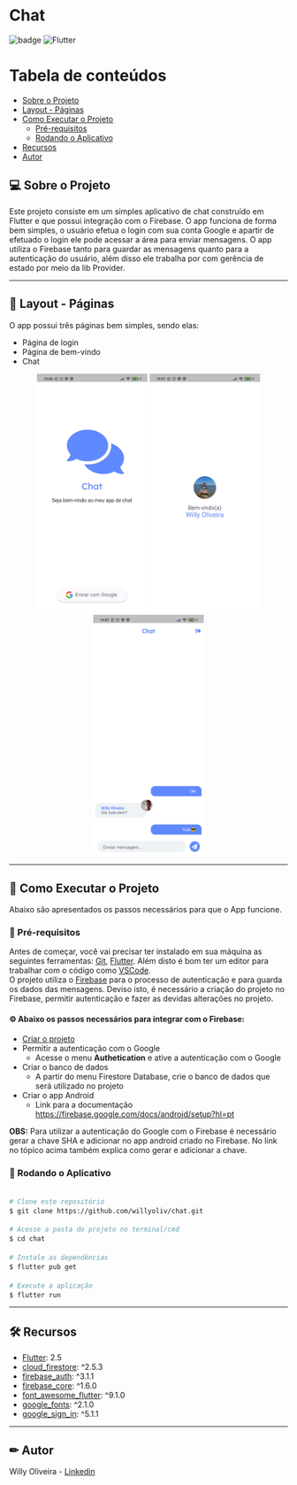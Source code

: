 
# Chat

![badge](https://img.shields.io/github/languages/top/willyoliv/bytebank)
<img alt="Flutter" src="https://img.shields.io/badge/Flutter-%2302569B.svg?style=for-the-badge&logo=Flutter&logoColor=white" />

Tabela de conteúdos
=================
<!--ts-->
   * [Sobre o Projeto](#-sobre-o-projeto)
   * [Layout - Páginas](#-layout---páginas)
   * [Como Executar o Projeto](#-como-executar-o-projeto)
     * [Pré-requisitos](#-pré-requisitos)
     * [Rodando o Aplicativo](#-rodando-o-aplicativo)
   * [Recursos](#-recursos)
   * [Autor](#-Autor)
<!--te-->


## 💻 Sobre o Projeto

Este projeto consiste em um simples aplicativo de chat construído em Flutter e que possui integração com o Firebase. O app funciona de forma bem simples, o usuário efetua o login com sua conta Google e apartir de efetuado o login ele pode acessar a área para enviar mensagens. O app utiliza o Firebase tanto para guardar as mensagens quanto para a autenticação do usuário, além disso ele trabalha por com gerência de estado por meio da lib Provider.

---

## 🎨 Layout - Páginas
 O app possui três páginas bem simples, sendo elas:
 * Página de login
 * Página de bem-vindo
 * Chat

<p align="center"> 
  <img alt="#login" title="Página de login" src="./assets/prints/screenshot1.jpg"  width="200px">
  <img alt="#welcome" title="Página de boas-vindas" src="./assets/prints/screenshot2.jpg"  width="200px">
  <img alt="#chat" title="Página do chat" src="./assets/prints/screenshot3.jpg"  width="200px">
</p>

---

## 🚀 Como Executar o Projeto
Abaixo são apresentados os passos necessários para que o App funcione.

### 📃 Pré-requisitos

Antes de começar, você vai precisar ter instalado em sua máquina as seguintes ferramentas:
[Git](https://git-scm.com), [Flutter](https://flutter.dev/docs/get-started/install). 
Além disto é bom ter um editor para trabalhar com o código como [VSCode](https://code.visualstudio.com/).<br/>
O projeto utiliza o [Firebase](https://firebase.google.com/) para o processo de autenticação e para guarda os dados das mensagens. Deviso isto, é necessário a criação do projeto no Firebase, permitir autenticação e fazer as devidas alterações no projeto.<br/>

#### ⚙️ Abaixo os passos necessários para integrar com o Firebase:
<!--ts-->
   * [Criar o projeto](https://console.firebase.google.com/)
   * Permitir a autenticação com o Google
     * Acesse o menu **Authetication** e ative a autenticação com o Google     
   * Criar o banco de dados
     * A partir do menu Firestore Database, crie o banco de dados que será utilizado no projeto
   * Criar o app Android
     * Link para a documentação https://firebase.google.com/docs/android/setup?hl=pt
<!--te-->
**OBS:** Para utilizar a autenticação do Google com o Firebase é necessário gerar a chave SHA e adicionar no app android criado no Firebase. No link no tópico acima também explica como gerar e adicionar a chave.

### 🎲 Rodando o Aplicativo

```bash

# Clone este repositório
$ git clone https://github.com/willyoliv/chat.git

# Acesse a pasta do projeto no terminal/cmd
$ cd chat

# Instale as dependências
$ flutter pub get

# Execute a aplicação 
$ flutter run


```

---

## 🛠 Recursos

- [Flutter](https://flutter.dev/): 2.5
- [cloud_firestore](https://pub.dev/packages/cloud_firestore): ^2.5.3
- [firebase_auth](https://pub.dev/packages/firebase_auth): ^3.1.1
- [firebase_core](https://pub.dev/packages/firebase_core): ^1.6.0
- [font_awesome_flutter](https://pub.dev/packages/font_awesome_flutter): ^9.1.0
- [google_fonts](https://pub.dev/packages/google_fonts): ^2.1.0
- [google_sign_in](https://pub.dev/packages/google_sign_in): ^5.1.1

---

## ✏ Autor

Willy Oliveira - [Linkedin](https://www.linkedin.com/in/willy-oliveira-6b02731a0/)






